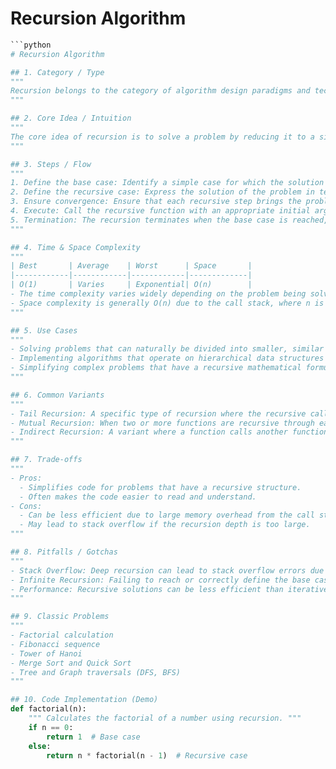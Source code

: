 # Recursion Algorithm

```python
```python
# Recursion Algorithm

## 1. Category / Type
"""
Recursion belongs to the category of algorithm design paradigms and techniques. It is a method of solving problems by breaking them down into smaller subproblems of the same type.
"""

## 2. Core Idea / Intuition
"""
The core idea of recursion is to solve a problem by reducing it to a simpler version of the same problem. This is accomplished by having functions call themselves with modified parameters, progressively moving towards a base case that terminates the recursive calls. Recursion leverages the call stack to keep track of function calls, allowing each recursive call to work with its own set of variables and parameters.
"""

## 3. Steps / Flow
"""
1. Define the base case: Identify a simple case for which the solution is known and does not require further recursion.
2. Define the recursive case: Express the solution of the problem in terms of smaller instances of the same problem.
3. Ensure convergence: Ensure that each recursive step brings the problem closer to the base case.
4. Execute: Call the recursive function with an appropriate initial argument to start the process.
5. Termination: The recursion terminates when the base case is reached, and results are propagated back through the call stack.
"""

## 4. Time & Space Complexity
"""
| Best       | Average    | Worst      | Space       |
|------------|------------|------------|-------------|
| O(1)       | Varies     | Exponential| O(n)        |
- The time complexity varies widely depending on the problem being solved.
- Space complexity is generally O(n) due to the call stack, where n is the depth of the recursion.
"""

## 5. Use Cases
"""
- Solving problems that can naturally be divided into smaller, similar subproblems, such as the Fibonacci sequence, factorial calculation, and tree traversals.
- Implementing algorithms that operate on hierarchical data structures like graphs and trees.
- Simplifying complex problems that have a recursive mathematical formulation.
"""

## 6. Common Variants
"""
- Tail Recursion: A specific type of recursion where the recursive call is the last statement in the function.
- Mutual Recursion: When two or more functions are recursive through each other.
- Indirect Recursion: A variant where a function calls another function that eventually calls the original function.
"""

## 7. Trade-offs
"""
- Pros:
  - Simplifies code for problems that have a recursive structure.
  - Often makes the code easier to read and understand.
- Cons:
  - Can be less efficient due to large memory overhead from the call stack.
  - May lead to stack overflow if the recursion depth is too large.
"""

## 8. Pitfalls / Gotchas
"""
- Stack Overflow: Deep recursion can lead to stack overflow errors due to limited stack space.
- Infinite Recursion: Failing to reach or correctly define the base case can lead to infinite recursion.
- Performance: Recursive solutions can be less efficient than iterative ones due to repeated calculations, although this can be mitigated using techniques like memoization.
"""

## 9. Classic Problems
"""
- Factorial calculation
- Fibonacci sequence
- Tower of Hanoi
- Merge Sort and Quick Sort
- Tree and Graph traversals (DFS, BFS)
"""

## 10. Code Implementation (Demo)
def factorial(n):
    """ Calculates the factorial of a number using recursion. """
    if n == 0:
        return 1  # Base case
    else:
        return n * factorial(n - 1)  # Recursive case
```
```